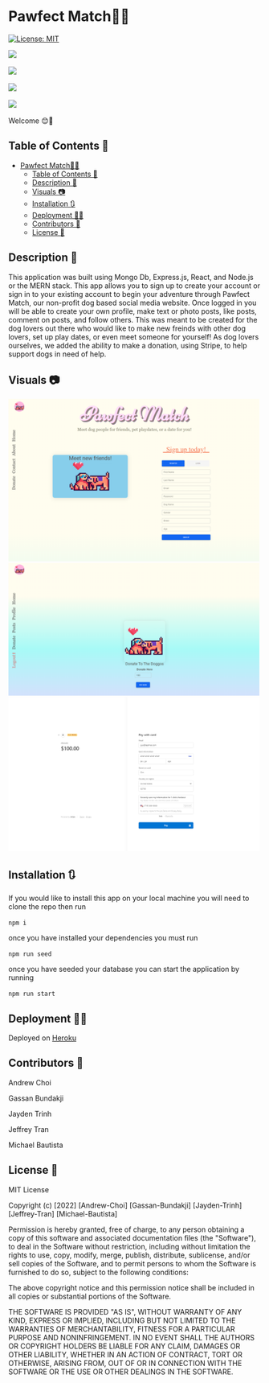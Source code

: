 # Pawfect Match🐶💘

[![License: MIT](https://img.shields.io/badge/License-MIT-yellow.svg)](https://opensource.org/licenses/MIT)

![](https://img.shields.io/badge/MongoDB-4EA94B?style=for-the-badge&logo=mongodb&logoColor=white)

![](https://img.shields.io/badge/Express.js-404D59?style=for-the-badge)

![](https://img.shields.io/badge/React-20232A?style=for-the-badge&logo=react&logoColor=61DAFB)

![](https://img.shields.io/badge/Node.js-43853D?style=for-the-badge&logo=node.js&logoColor=white)

Welcome 😊👋

## Table of Contents 📓

- [Pawfect Match🐶💘](#pawfect-match)
  - [Table of Contents 📓](#table-of-contents-)
  - [Description 📝](#description-)
  - [Visuals 📷](#visuals-)
  - [Installation 🔃](#installation-)
  - [Deployment 👨‍💻](#deployment-)
  - [Contributors 🦾](#contributors-)
  - [License 🔑](#license-)

## Description 📝

This application was built using Mongo Db, Express.js, React, and Node.js or the MERN stack. This app allows you to sign up to create your account or sign in to your existing account to begin your adventure through Pawfect Match, our non-profit dog based social media website. Once logged in you will be able to create your own profile, make text or photo posts, like posts, comment on posts, and follow others. This was meant to be created for the dog lovers out there who would like to make new freinds with other dog lovers, set up play dates, or even meet someone for yourself! As dog lovers ourselves, we added the ability to make a donation, using Stripe, to help support dogs in need of help.

## Visuals 📷

<img src="./client/assets/pawfect-match1.png" width="500px">
<br>
<img src="./client/assets/donate-doggo.png" width="500px">
<br>
<img src="./client/assets/stripe-donate.png" width="500px">


## Installation 🔃

If you would like to install this app on your local machine you will need to clone the repo then run 

`npm i`

once you have installed your dependencies you must run 

`npm run seed`

once you have seeded your database you can start the application by running

`npm run start`


## Deployment 👨‍💻

Deployed on [Heroku](https://a-pawfect-match.herokuapp.com)

## Contributors 🦾

Andrew Choi

Gassan Bundakji

Jayden Trinh

Jeffrey Tran

Michael Bautista

## License 🔑

MIT License

Copyright (c) [2022]  [Andrew-Choi] [Gassan-Bundakji] [Jayden-Trinh] [Jeffrey-Tran] [Michael-Bautista]

Permission is hereby granted, free of charge, to any person obtaining a copy of this software and associated documentation files (the "Software"), to deal in the Software without restriction, including without limitation the rights to use, copy, modify, merge, publish, distribute, sublicense, and/or sell copies of the Software, and to permit persons to whom the Software is furnished to do so, subject to the following conditions:

The above copyright notice and this permission notice shall be included in all copies or substantial portions of the Software.

THE SOFTWARE IS PROVIDED "AS IS", WITHOUT WARRANTY OF ANY KIND, EXPRESS OR IMPLIED, INCLUDING BUT NOT LIMITED TO THE WARRANTIES OF MERCHANTABILITY, FITNESS FOR A PARTICULAR PURPOSE AND NONINFRINGEMENT. IN NO EVENT SHALL THE AUTHORS OR COPYRIGHT HOLDERS BE LIABLE FOR ANY CLAIM, DAMAGES OR OTHER LIABILITY, WHETHER IN AN ACTION OF CONTRACT, TORT OR OTHERWISE, ARISING FROM, OUT OF OR IN CONNECTION WITH THE SOFTWARE OR THE USE OR OTHER DEALINGS IN THE SOFTWARE.


